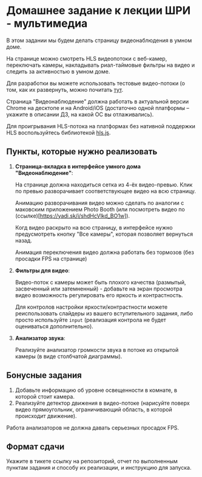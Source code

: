 # Домашнее задание к лекции ШРИ - мультимедиа

В этом задании мы будем делать страницу видеонаблюдения в умном доме.

На странице можно смотреть HLS видеопотоки с веб-камер, переключать камеры,
накладывать риал-таймовые фильтры на видео и следить за активностью в умном доме.

Для разработки вы можете использовать тестовые видео-потоки
(о том, как их развернуть, можно почитать [тут](#TODO).

Страница "Видеонаблюдение" должна работать в актуальной версии Chrome на десктопе и
на Android/iOS (достаточно одной платформы – укажите в описании ДЗ, на какой ОС вы отлаживались).

Для проигрывания HLS-потока на платформах без нативной поддержки HLS воспользуйтесь библиотекой [hls.js](https://github.com/video-dev/hls.js/).

## Пункты, которые нужно реализовать

1. **Страница-вкладка в интерфейсе умного дома "Видеонаблюдение"**:

    На странице должна находиться сетка из 4-ёх видео-превью.
    Клик по превью разворачивает соответствующее видео на всю страницу.
    
    Анимацию разворачивания видео можно сделать по аналогии с маковским приложением 
    Photo Booth (или посмотреть видео по (ссылке)[https://yadi.sk/i/shdHcVlkd_BO1w]).
    
    Когд видео раскрыто на всю страницу, в интерфейсе нужно предусмотреть кнопку
    "Все камеры", которая позволяет вернуться назад.
    
    Анимация переключения видео должна работать без тормозов (без просадки FPS на странице)
    
2. **Фильтры для видео**:

    Видео-поток с камеры может быть плохого качества (размытый, засвеченный или затемненный) - добавьте на экран просмотра видео
    возможность регулировать его яркость и контрастность.
    
    Для контролов настройки яркости/контрастности можете реиспользовать слайдеры из вашего
    вступительного задания, либо просто используйте `input` (реализация контрола не будет оцениваться дополнительно).
    
3. **Анализатор звука**:

    Реализуйте анализатор громкости звука в потоке из открытой камеры (в виде столбчатой диаграммы).

## Бонусные задания

1. Добавьте информацию об уровне освещенности в комнате, в которой стоит камера.
2. Реализуйте детектор движения в видео-потоке (нарисуйте поверх видео прямоугольник, ограничивающий область, в которой происходит движение).

Работа анализаторов не должна давать серьезных просадок FPS.

## Формат сдачи

Укажите в тикете ссылку на репозиторий, отчет по выполненным пунктам задания и способу их реализации, и инструкцию для запуска.
